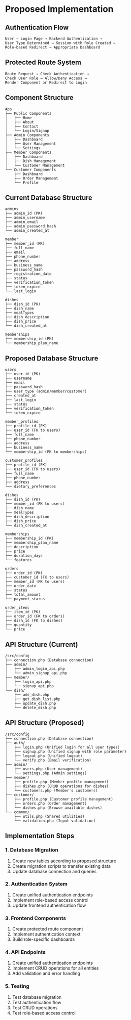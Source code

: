 # Proposed Implementation

## Authentication Flow
```
User → Login Page → Backend Authentication → 
User Type Determined → Session with Role Created → 
Role-based Redirect → Appropriate Dashboard
```

## Protected Route System
```
Route Request → Check Authentication → 
Check User Role → Allow/Deny Access → 
Render Component or Redirect to Login
```

## Component Structure
```
App
├── Public Components
│   ├── Home
│   ├── About
│   ├── Contact
│   └── Login/Signup
├── Admin Components
│   ├── Dashboard
│   ├── User Management
│   └── Settings
├── Member Components
│   ├── Dashboard
│   ├── Dish Management
│   └── Customer Management
└── Customer Components
    ├── Dashboard
    ├── Order Management
    └── Profile
```

## Current Database Structure
```
admins
├── admin_id (PK)
├── admin_username
├── admin_email
├── admin_password_hash
└── admin_created_at

member
├── member_id (PK)
├── full_name
├── email
├── phone_number
├── address
├── business_name
├── password_hash
├── registration_date
├── status
├── verification_token
├── token_expire
└── last_login

dishes
├── dish_id (PK)
├── dish_name
├── mealTypes
├── dish_description
├── dish_price
└── dish_created_at

memberships
├── membership_id (PK)
└── membership_plan_name
```

## Proposed Database Structure
```
users
├── user_id (PK)
├── username
├── email
├── password_hash
├── user_type (admin/member/customer)
├── created_at
├── last_login
├── status
├── verification_token
└── token_expire

member_profiles
├── profile_id (PK)
├── user_id (FK to users)
├── full_name
├── phone_number
├── address
├── business_name
└── membership_id (FK to memberships)

customer_profiles
├── profile_id (PK)
├── user_id (FK to users)
├── full_name
├── phone_number
├── address
└── dietary_preferences

dishes
├── dish_id (PK)
├── member_id (FK to users)
├── dish_name
├── mealTypes
├── dish_description
├── dish_price
└── dish_created_at

memberships
├── membership_id (PK)
├── membership_plan_name
├── description
├── price
├── duration_days
└── features

orders
├── order_id (PK)
├── customer_id (FK to users)
├── member_id (FK to users)
├── order_date
├── status
├── total_amount
└── payment_status

order_items
├── item_id (PK)
├── order_id (FK to orders)
├── dish_id (FK to dishes)
├── quantity
└── price
```

## API Structure (Current)
```
/src/config
├── connection.php (Database connection)
├── admin/
│   ├── admin_login_api.php
│   └── admin_signup_api.php
├── member/
│   ├── login_api.php
│   └── signup_api.php
└── dish/
    ├── add_dish.php
    ├── get_dish_list.php
    ├── update_dish.php
    └── delete_dish.php
```

## API Structure (Proposed)
```
/src/config
├── connection.php (Database connection)
├── auth/
│   ├── login.php (Unified login for all user types)
│   ├── signup.php (Unified signup with role parameter)
│   ├── logout.php (Unified logout)
│   └── verify.php (Email verification)
├── admin/
│   ├── users.php (User management)
│   └── settings.php (Admin settings)
├── member/
│   ├── profile.php (Member profile management)
│   ├── dishes.php (CRUD operations for dishes)
│   └── customers.php (Member's customers)
├── customer/
│   ├── profile.php (Customer profile management)
│   ├── orders.php (Order management)
│   └── dishes.php (Browse available dishes)
└── common/
    ├── utils.php (Shared utilities)
    └── validation.php (Input validation)
```

## Implementation Steps

### 1. Database Migration
1. Create new tables according to proposed structure
2. Create migration scripts to transfer existing data
3. Update database connection and queries

### 2. Authentication System
1. Create unified authentication endpoints
2. Implement role-based access control
3. Update frontend authentication flow

### 3. Frontend Components
1. Create protected route component
2. Implement authentication context
3. Build role-specific dashboards

### 4. API Endpoints
1. Create unified authentication endpoints
2. Implement CRUD operations for all entities
3. Add validation and error handling

### 5. Testing
1. Test database migration
2. Test authentication flow
3. Test CRUD operations
4. Test role-based access control